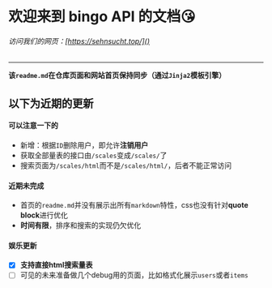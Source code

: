 # 欢迎来到 **bingo API** 的文档😘

###### 访问我们的网页：[https://sehnsucht.top/]()

---

**该`readme.md`在仓库页面和网站首页保持同步（通过`Jinja2`模板引擎）**

## 以下为近期的更新

#### 可以注意一下的

- 新增：根据`ID`删除用户，即允许**注销用户**
- 获取全部量表的接口由`/scales`变成`/scales/`了
- 搜索页面为`/scales/html`而不是`/scales/html/`，后者不能正常访问

#### 近期未完成

- 首页的`readme.md`并没有展示出所有`markdown`特性，css也没有针对**quote block**进行优化
- **时间有限**，排序和搜索的实现仍欠优化

#### 娱乐更新

- [x] **支持直接html搜索量表**
- [ ] 可见的未来准备做几个debug用的页面，比如格式化展示`users`或者`items`
